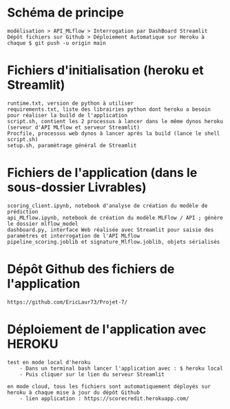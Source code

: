 # Schéma de principe 
    modèlisation > API_MLflow > Interrogation par DashBoard Streamlit
    Dépôt fichiers sur Github > Déploiement Automatique sur Heroku à chaque $ git push -u origin main

# Fichiers d'initialisation (heroku et Streamlit)
    runtime.txt, version de python à utiliser
    requirements.txt, liste des librairies python dont heroku a besoin pour réaliser la build de l'application
    script.sh, contient les 2 processus à lancer dans le même dynos heroku (serveur d'API MLflow et serveur Streamlit)
    Procfile, processus web dynos à lancer après la build (lance le shell script.sh)
    setup.sh, paramètrage général de Streamlit

# Fichiers de l'application (dans le sous-dossier Livrables)
    scoring_client.ipynb, notebook d'analyse de création du modèle de prédiction
    api_MLflow.ipynb, notebook de création du modèle MLFlow / API ; génère le dossier mlflow_model
    dashboard.py, interface Web réalisée avec Streamlit pour saisie des paramètres et interrogation de l'API MLflow
    pipeline_scoring.joblib et signature_Mlflow.joblib, objets sérialisés

# Dépôt Github des fichiers de l'application
    https://github.com/EricLaur73/Projet-7/

# Déploiement de l'application avec HEROKU 
    test en mode local d'heroku
        - Dans un terminal bash lancer l'application avec : $ heroku local
        - Puis cliquer sur le lien du serveur Streamlit

    en mode cloud, tous les fichiers sont automatiquement déployés sur heroku à chaque mise à jour du dépôt Github
        - lien application : https://scorecredit.herokuapp.com/ 